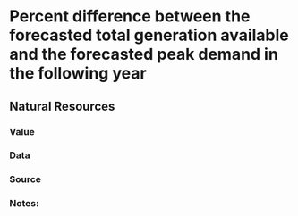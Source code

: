 # Percent difference between the forecasted total generation available and the forecasted peak demand in the following year

## Natural Resources

### Value

### Data

### Source

### Notes: